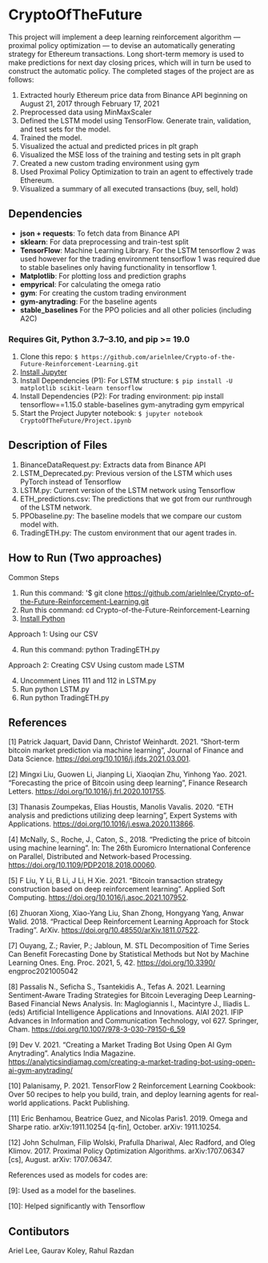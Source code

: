 # CryptoOfTheFuture

This project will implement a deep learning reinforcement algorithm — proximal policy optimization — to devise an automatically generating strategy for Ethereum transactions. Long short-term memory is used to make predictions for next day closing prices, which will in turn be used to construct the automatic policy. The completed stages of the project are as follows:

1. Extracted hourly Ethereum price data from Binance API beginning on August 21, 2017 through February 17, 2021
2. Preprocessed data using MinMaxScaler
3. Defined the LSTM model using TensorFlow. Generate train, validation, and test sets for the model.
4. Trained the model.
5. Visualized the actual and predicted prices in plt graph
6. Visualized the MSE loss of the training and testing sets in plt graph
7. Created a new custom trading environment using gym
8. Used Proximal Policy Optimization to train an agent to effectively trade Ethereum. 
9. Visualized a summary of all executed transactions (buy, sell, hold)


## Dependencies

* **json + requests**: To fetch data from Binance API
* **sklearn**: For data preprocessing and train-test split
* **TensorFlow**: Machine Learning Library. For the LSTM tensorflow 2 was used however for the trading environment tensorflow 1 was required due to stable baselines only having functionality in tensorflow 1.
* **Matplotlib**: For plotting loss and prediction graphs
* **empyrical**: For calculating the omega ratio
* **gym**: For creating the custom trading environment
* **gym-anytrading**: For the baseline agents
* **stable_baselines** For the PPO policies and all other policies (including A2C)

### Requires Git, Python 3.7–3.10, and pip >= 19.0

1. Clone this repo: `$ https://github.com/arielnlee/Crypto-of-the-Future-Reinforcement-Learning.git`
2. [Install Jupyter](https://jupyter.org/install)
3. Install Dependencies (P1): For LSTM structure: `$ pip install -U matplotlib scikit-learn tensorflow`
4. Install Dependencies (P2): For trading environment: pip install tensorflow==1.15.0 stable-baselines gym-anytrading gym empyrical
5. Start the Project Jupyter notebook: `$ jupyter notebook CryptoOfTheFuture/Project.ipynb`

## Description of Files
1. BinanceDataRequest.py: Extracts data from Binance API
2. LSTM_Deprecated.py: Previous version of the LSTM which uses PyTorch instead of Tensorflow
3. LSTM.py: Current version of the LSTM network using Tensorflow
4. ETH_predictions.csv: The predictions that we got from our runthrough of the LSTM network.
5. PPObaseline.py: The baseline models that we compare our custom model with.
6. TradingETH.py:  The custom environment that our agent trades in.

## How to Run (Two approaches)
Common Steps
1. Run this command: '$ git clone https://github.com/arielnlee/Crypto-of-the-Future-Reinforcement-Learning.git
2. Run this command: cd Crypto-of-the-Future-Reinforcement-Learning
3. [Install Python](https://www.python.org/downloads/)

Approach 1: Using our CSV

4. Run this command: python TradingETH.py

Approach 2: Creating CSV Using custom made LSTM

4. Uncomment Lines 111 and 112 in LSTM.py
5. Run python LSTM.py
6. Run python TradingETH.py

## References
[1] Patrick Jaquart, David Dann, Christof Weinhardt. 2021. “Short-term bitcoin market prediction via machine learning”, Journal of Finance and Data Science. https://doi.org/10.1016/j.jfds.2021.03.001.

[2] Mingxi Liu, Guowen Li, Jianping Li, Xiaoqian Zhu, Yinhong Yao. 2021. “Forecasting the price of Bitcoin using deep learning”, Finance Research Letters. https://doi.org/10.1016/j.frl.2020.101755.

[3] Thanasis Zoumpekas, Elias Houstis, Manolis Vavalis. 2020. “ETH analysis and predictions utilizing deep learning”, Expert Systems with Applications. https://doi.org/10.1016/j.eswa.2020.113866.

[4] McNally, S., Roche, J., Caton, S., 2018. “Predicting the price of bitcoin using machine learning”. In: The 26th Euromicro International Conference on Parallel, Distributed and Network-based Processing. https://doi.org/10.1109/PDP2018.2018.00060.

[5] F Liu, Y Li, B Li, J Li, H Xie. 2021. “Bitcoin transaction strategy construction based on deep reinforcement learning”. Applied Soft Computing. https://doi.org/10.1016/j.asoc.2021.107952.

[6] Zhuoran Xiong, Xiao-Yang Liu, Shan Zhong, Hongyang Yang, Anwar Walid. 2018. “Practical Deep Reinforcement Learning Approach for Stock Trading”. ArXiv. https://doi.org/10.48550/arXiv.1811.07522.

[7] Ouyang, Z.; Ravier, P.; Jabloun, M. STL Decomposition of Time Series Can Benefit Forecasting Done by Statistical Methods but Not by Machine Learning Ones. Eng. Proc. 2021, 5, 42. https://doi.org/10.3390/ engproc2021005042

[8] Passalis N., Seficha S., Tsantekidis A., Tefas A. 2021. Learning Sentiment-Aware Trading Strategies for Bitcoin Leveraging Deep Learning-Based Financial News Analysis. In: Maglogiannis I., Macintyre J., Iliadis L. (eds) Artificial Intelligence Applications and Innovations. AIAI 2021. IFIP Advances in Information and Communication Technology, vol 627. Springer, Cham. https://doi.org/10.1007/978-3-030-79150-6_59

[9] Dev V. 2021. “Creating a Market Trading Bot Using Open AI Gym Anytrading”. Analytics India Magazine. https://analyticsindiamag.com/creating-a-market-trading-bot-using-open-ai-gym-anytrading/ 

[10] Palanisamy, P. 2021. TensorFlow 2 Reinforcement Learning Cookbook: Over 50 recipes to help you build, train, and deploy learning agents for real-world applications. Packt Publishing.

[11] Eric Benhamou, Beatrice Guez, and Nicolas Paris1. 2019. Omega and Sharpe ratio. arXiv:1911.10254 [q-fin], October. arXiv: 1911.10254.

[12] John Schulman, Filip Wolski, Prafulla Dhariwal, Alec Radford, and Oleg Klimov. 2017. Proximal Policy Optimization Algorithms. arXiv:1707.06347 [cs], August. arXiv: 1707.06347.

References used as models for codes are:

[9]: Used as a model for the baselines.

[10]: Helped significantly with Tensorflow

## Contibutors

Ariel Lee, Gaurav Koley, Rahul Razdan
